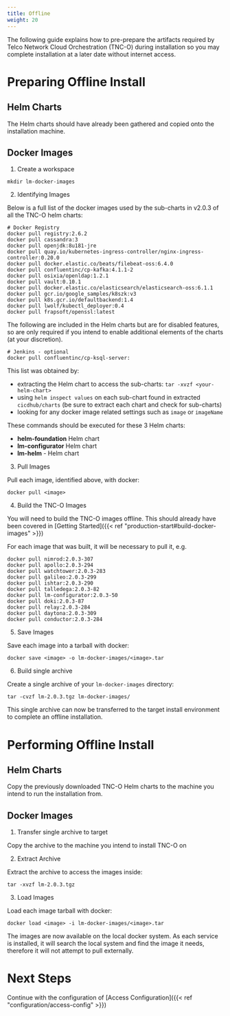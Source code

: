 ```yaml
---
title: Offline
weight: 20
---
```


The following guide explains how to pre-prepare the artifacts required by Telco Network Cloud Orchestration (TNC-O) during installation so you may complete installation at a later date without internet access.

# Preparing Offline Install

## Helm Charts

The Helm charts should have already been gathered and copied onto the installation machine.

## Docker Images

1. Create a workspace

```
mkdir lm-docker-images
```

2. Identifying Images

Below is a full list of the docker images used by the sub-charts in v2.0.3 of all the TNC-O helm charts:

```
# Docker Registry
docker pull registry:2.6.2
docker pull cassandra:3
docker pull openjdk:8u181-jre
docker pull quay.io/kubernetes-ingress-controller/nginx-ingress-controller:0.20.0
docker pull docker.elastic.co/beats/filebeat-oss:6.4.0
docker pull confluentinc/cp-kafka:4.1.1-2
docker pull osixia/openldap:1.2.1
docker pull vault:0.10.1
docker pull docker.elastic.co/elasticsearch/elasticsearch-oss:6.1.1
docker pull gcr.io/google_samples/k8szk:v3
docker pull k8s.gcr.io/defaultbackend:1.4
docker pull lwolf/kubectl_deployer:0.4
docker pull frapsoft/openssl:latest
```

The following are included in the Helm charts but are for disabled features, so are only required if you intend to enable additional elements of the charts (at your discretion).

```
# Jenkins - optional
docker pull confluentinc/cp-ksql-server:

```

This list was obtained by:

- extracting the Helm chart to access the sub-charts: `tar -xvzf <your-helm-chart>`
- using `helm inspect values` on each sub-chart found in extracted `cicdhub/charts` (be sure to extract each chart and check for sub-charts)
- looking for any docker image related settings such as `image` or `imageName`

These commands should be executed for these 3 Helm charts:
- **helm-foundation** Helm chart
- **lm-configurator** Helm chart
- **lm-helm** - Helm chart

3. Pull Images

Pull each image, identified above, with docker:

```
docker pull <image>
```

4. Build the TNC-O Images

You will need to build the TNC-O images offline. This should already have been covered in [Getting Started]({{< ref "production-start#build-docker-images" >}})

For each image that was built, it will be necessary to pull it, e.g.

```
docker pull nimrod:2.0.3-307
docker pull apollo:2.0.3-294
docker pull watchtower:2.0.3-283
docker pull galileo:2.0.3-299
docker pull ishtar:2.0.3-290
docker pull talledega:2.0.3-82
docker pull lm-configurator:2.0.3-50
docker pull doki:2.0.3-87
docker pull relay:2.0.3-284
docker pull daytona:2.0.3-309
docker pull conductor:2.0.3-284
```

5. Save Images

Save each image into a tarball with docker:

```
docker save <image> -o lm-docker-images/<image>.tar
```

6. Build single archive

Create a single archive of your `lm-docker-images` directory:

```
tar -cvzf lm-2.0.3.tgz lm-docker-images/
```

This single archive can now be transferred to the target install environment to complete an offline installation.

# Performing Offline Install

## Helm Charts

Copy the previously downloaded TNC-O Helm charts to the machine you intend to run the installation from.

## Docker Images

1. Transfer single archive to target

Copy the archive to the machine you intend to install TNC-O on

2. Extract Archive

Extract the archive to access the images inside:

```
tar -xvzf lm-2.0.3.tgz
```

3. Load Images

Load each image tarball with docker:

```
docker load <image> -i lm-docker-images/<image>.tar
```

The images are now available on the local docker system. As each service is installed, it will search the local system and find the image it needs, therefore it will not attempt to pull externally.

# Next Steps

Continue with the configuration of [Access Configuration]({{< ref "configuration/access-config" >}})
